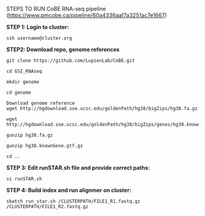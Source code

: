 STEPS TO RUN CoBE RNA-seq pipeline (https://www.pmcobe.ca/pipeline/60a4336aaf7a3251ac7e1667)


**STEP 1: Login to cluster:**
```
ssh username@cluster.org
```


**STEP2: Download repo, genome references**
```
git clone https://github.com/LupienLab/CoBE.git

cd GSI_RNAseq  

mkdir genome

cd genome

Download genome reference
wget http://hgdownload.soe.ucsc.edu/goldenPath/hg38/bigZips/hg38.fa.gz

wget http://hgdownload.soe.ucsc.edu/goldenPath/hg38/bigZips/genes/hg38.knownGene.gtf.gz

gunzip hg38.fa.gz

gunzip hg38.knownGene.gtf.gz

cd ..
```

**STEP 3: Edit runSTAR.sh file and provide correct paths:**
```
vi runSTAR.sh 

```
**STEP 4: Build index and run alignmer on cluster:**
```
sbatch run_star.sh /CLUSTERPATH/FILE1_R1.fastq.gz /CLUSTERPATH/FILE1_R2.fastq.gz
```
